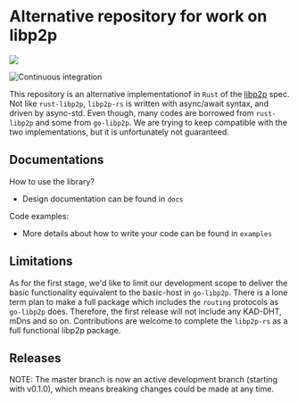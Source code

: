 # Alternative repository for work on libp2p

<a href="http://libp2p.io/"><img src="https://img.shields.io/badge/project-libp2p-yellow.svg?style=flat-square" /></a>

![Continuous integration](https://github.com/netwarps/libp2p-rs/workflows/Continuous%20integration/badge.svg?branch=master)

This repository is an alternative implementationof in `Rust` of the [libp2p](https://libp2p.io) spec. Not like `rust-libp2p`, `libp2p-rs` is written with async/await syntax, and driven by async-std. Even though, many codes are borrowed from `rust-libp2p` and some from `go-libp2p`. We are trying to keep compatible with the two implementations, but it is unfortunately not guaranteed.

## Documentations

How to use the library?

- Design documentation can be found in `docs`

Code examples:

- More details about how to write your code can be found in `examples`


## Limitations

As for the first stage, we'd like to limit our development scope to deliver the basic functionality equivalent to the basic-host in `go-libp2p`. There is a lone term plan to make a full package which includes the `routing` protocols as `go-libp2p` does. Therefore, the first release will not include any KAD-DHT, mDns and so on. Contributions are welcome to complete the `libp2p-rs` as a full functional libp2p package.     


## Releases

NOTE: The master branch is now an active development branch (starting with v0.1.0), which means breaking changes could be made at any time.  
